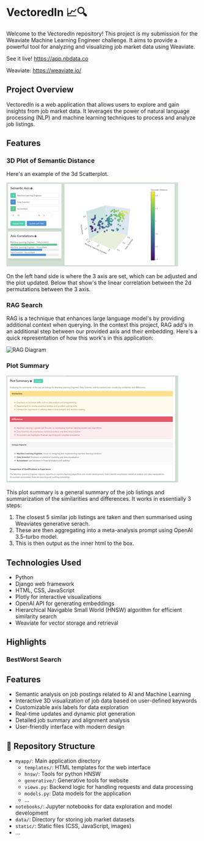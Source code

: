 # VectoredIn 📈🔍

Welcome to the VectoredIn repository! This project is my submission for the Weaviate Machine Learning Engineer challenge. It aims to provide a powerful tool for analyzing and visualizing job market data using Weaviate.

See it live! https://app.nbdata.co

Weaviate: https://weaviate.io/

##  Project Overview

VectoredIn is a web application that allows users to explore and gain insights from job market data. It leverages the power of natural language processing (NLP) and machine learning techniques to process and analyze job listings. 

## Features 

### 3D Plot of Semantic Distance

Here's an example of the 3d Scatterplot.

<img src="./static/img/Plot_example.png" alt="3d Plot" width="450">


On the left hand side is where the 3 axis are set, which can be adjusted and the plot updated. Below that show's the linear correlation between the 2d permutations between the 3 axis.

### RAG Search

RAG is a technique that enhances large language model's by providing additional context when querying. In the context this project, RAG add's in an additional step between our provided axis and their embedding. Here's a quick representation of how this work's in this application:

<img src="./static/img/RAG_diagram.pngg" alt="RAG Diagram" width="450">

### Plot Summary


<img src="./static/img/plot_summary.png" alt="Plot Summary" width="450">

This plot summary is a general summary of the job listings and summarization of the similarities and differences. It works in essentially 3 steps:

1. The closest 5 similar job listings are taken and then summarised using Weaviates generative serach.
2. These are then aggregating into a meta-analysis prompt using OpenAI 3.5-turbo model.
3.  This is then output as the inner html to the box.

##  Technologies Used

-  Python
-  Django web framework
-  HTML, CSS, JavaScript
-  Plotly for interactive visualizations
-  OpenAI API for generating embeddings
-  Hierarchical Navigable Small World (HNSW) algorithm for efficient similarity search
-  Weaviate for vector storage and retrieval

## Highlights

### BestWorst Search

##  Features

-  Semantic analysis on job postings related to AI and Machine Learning
-  Interactive 3D visualization of job data based on user-defined keywords
-  Customizable axis labels for data exploration
-  Real-time updates and dynamic plot generation
-  Detailed job summary and alignment analysis
-  User-friendly interface with modern design

## 📂 Repository Structure

  - `myapp/`: Main application directory
    - `templates/`: HTML templates for the web interface
    - `hnsw/`: Tools for python HNSW
    - `generative/`: Generative tools for website
    - `views.py`: Backend logic for handling requests and data processing
    - `models.py`: Data models for the application
    - ...
- `notebooks/`: Jupyter notebooks for data exploration and model development
- `data/`: Directory for storing job market datasets
- `static/`: Static files (CSS, JavaScript, images)
- ...
